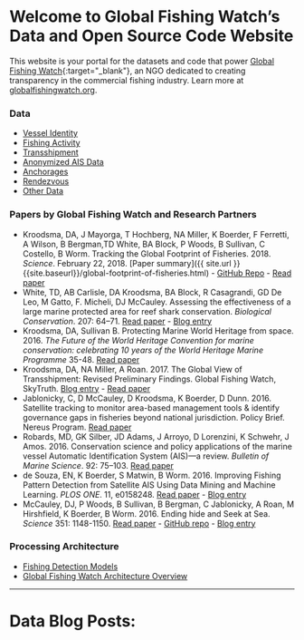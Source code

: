 # Welcome to Global Fishing Watch’s Data and Open Source Code Website

This website is your portal for the datasets and code that power [Global Fishing Watch](http://globalfishingwatch.org){:target="_blank"}, an NGO dedicated to creating transparency in the commercial fishing industry. Learn more at [globalfishingwatch.org](http://globalfishingwatch.org).


### Data
 - [Vessel Identity](vessels.html)
 - [Fishing Activity](effort.html)
 - [Transshipment](transshipment.html)
 - [Anonymized AIS Data](anonymized.html)
 - [Anchorages](anchorages.html)
 - [Rendezvous](rendezvous.html)
 - [Other Data](other.html)

### Papers by Global Fishing Watch and Research Partners
 - Kroodsma, DA, J Mayorga, T Hochberg,  NA Miller, K Boerder, F Ferretti, A Wilson, B Bergman,TD White, BA Block, P Woods, B Sullivan, C Costello, B Worm. Tracking the Global Footprint of Fisheries. 2018. _Science_. February 22, 2018. [Paper summary]({{ site.url }}{{site.baseurl}}/global-footprint-of-fisheries.html) - [GitHub Repo](https://github.com/GlobalFishingWatch/Global-Footprint-of-Fisheries) - [Read paper](http://science.sciencemag.org/content/359/6378/904)
 - White, TD, AB Carlisle, DA Kroodsma, BA Block, R Casagrandi, GD De Leo, M Gatto, F. Micheli, DJ McCauley. Assessing the effectiveness of a large marine protected area for reef shark conservation. _Biological Conservation_. 207: 64–71. [Read paper](http://www.sciencedirect.com/science/article/pii/S0006320717300678) - [Blog entry](http://globalfishingwatch.org/media-kit/tracking-fishing-vessels-sharks-reveals-protection-large-mobile-animals/)
 - Kroodsma, DA, Sullivan B. Protecting Marine World Heritage from space. 2016. _The Future of the World Heritage Convention for marine conservation: celebrating 10 years of the World Heritage Marine Programme_ 35-48. [Read paper](http://unesdoc.unesco.org/images/0024/002468/246839e.pdf)
 - Kroodsma, DA, NA Miller, A Roan. 2017. The Global View of Transshipment: Revised Preliminary Findings. Global Fishing Watch, SkyTruth. [Blog entry](http://globalfishingwatch.org/initiatives/transshipment-success/report-first-global-view-transshipment-sea/) - [Read paper](http://globalfishingwatch.org/wp-content/uploads/GlobalViewOfTransshipment_Aug2017.pdf)
 - Jablonicky, C, D McCauley, D Kroodsma, K Boerder, D Dunn. 2016. Satellite tracking to monitor area-based management tools & identify governance gaps in fisheries beyond national jurisdiction. Policy Brief. Nereus Program. [Read paper](http://www.nereusprogram.org/policy-brief-bbnj-global-fishing-watch/)
 - Robards, MD, GK Silber, JD Adams, J Arroyo, D Lorenzini, K Schwehr, J Amos. 2016. Conservation science and policy applications of the marine vessel Automatic Identification System (AIS)—a review. _Bulletin of Marine Science_. 92: 75–103. [Read paper](http://vislab-ccom.unh.edu/~schwehr/papers/2016-RobardsEtAl-AIS-conservation.pdf)
 - de Souza, EN, K Boerder, S Matwin, B Worm. 2016. Improving Fishing Pattern Detection from Satellite AIS Using Data Mining and Machine Learning. _PLOS ONE_. 11, e0158248. [Read paper](http://journals.plos.org/plosone/article?id=10.1371%2Fjournal.pone.0158248) - [Blog entry](http://globalfishingwatch.org/research/partner/scientists-develop-precise-methods-to-identify-and-measure-three-very-different-types-of-fishing-activity/)
 - McCauley, DJ, P Woods, B Sullivan, B Bergman, C Jablonicky, A Roan, M Hirshfield, K Boerder, B Worm. 2016. Ending hide and Seek at Sea. _Science_ 351: 1148-1150. [Read paper](http://science.sciencemag.org/content/351/6278/1148) - [GitHub repo](https://github.com/GlobalFishingWatch/Policy-forum-McCauley-etal-2016-SM) - [Blog entry](http://globalfishingwatch.org/explainers/map/ending-hide-seek-at-sea-global-fishing-watch-in-science/)

### Processing Architecture
 - [Fishing Detection Models](fishing.html)
 - [Global Fishing Watch Architecture Overview](architecture.html)


--------------

# Data Blog Posts:
